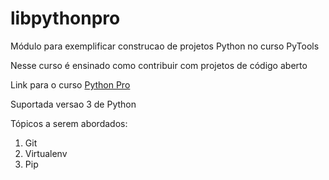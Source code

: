 # libpythonpro
Módulo para exemplificar construcao de projetos Python no curso PyTools

Nesse curso é ensinado como contribuir  com projetos de código aberto

Link para o curso [Python Pro](https://www.python.pro.br/)

Suportada versao 3 de Python

Tópicos a serem abordados:

1. Git
2. Virtualenv
3. Pip